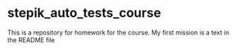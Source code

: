 # stepik_auto_tests_course
This is a repository for homework for the course.
My first mission is a text in the README file